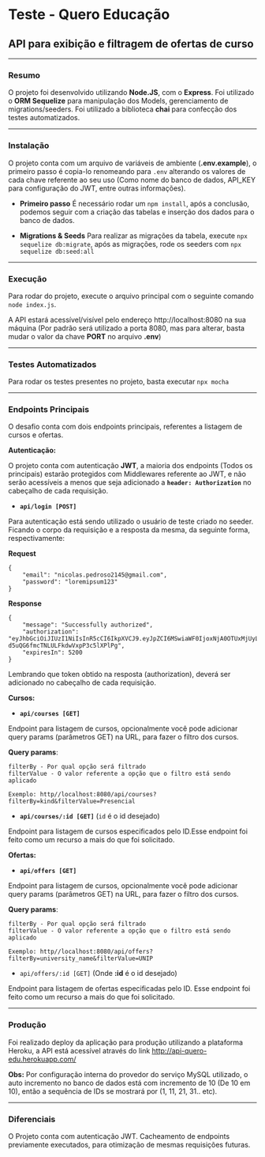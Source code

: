 # Teste - Quero Educação

## API para exibição e filtragem de ofertas de curso
---
### Resumo

O projeto foi desenvolvido utilizando **Node.JS**, com o **Express**. Foi utilizado o **ORM Sequelize** para manipulação dos Models, gerenciamento de migrations/seeders. Foi utilizado a biblioteca **chai** para confecção dos testes automatizados.

---

### Instalação

O projeto conta com um arquivo de variáveis de ambiente (**.env.example**), o primeiro passo é copia-lo renomeando para `.env` alterando os valores de cada chave referente ao seu uso (Como nome do banco de dados, API_KEY para configuração do JWT, entre outras informações).

* **Primeiro passo**
É necessário rodar um `npm install`, após a conclusão, podemos seguir com a criação das tabelas e inserção dos dados para o banco de dados.

* **Migrations & Seeds**
Para realizar as migrações da tabela, execute `npx sequelize db:migrate`, após as migrações, rode os seeders com `npx sequelize db:seed:all`

---

### Execução
Para rodar do projeto, execute o arquivo principal com o seguinte comando `node index.js`.

A API estará acessível/visível pelo endereço http://localhost:8080 na sua máquina (Por padrão será utilizado a porta 8080, mas para alterar, basta mudar o valor da chave **PORT** no arquivo **.env**)

---

### Testes Automatizados
Para rodar os testes presentes no projeto, basta executar `npx mocha`

---

### Endpoints Principais

O desafio conta com dois endpoints principais, referentes a listagem de cursos e ofertas.

**Autenticação:**

O projeto conta com autenticação **JWT**, a maioria dos endpoints (Todos os principais) estarão protegidos com Middlewares referente ao JWT, e não serão acessíveis a menos que seja adicionado a **`header: Authorization`** no cabeçalho de cada requisição.

* **`api/login [POST]`**

Para autenticação está sendo utilizado o usuário de teste criado no seeder. Ficando o corpo da requisição e a resposta da mesma, da seguinte forma, respectivamente:

**Request**
```
{
	"email": "nicolas.pedroso2145@gmail.com",
	"password": "loremipsum123"
}
```

**Response**
```
{
    "message": "Successfully authorized",
    "authorization": "eyJhbGciOiJIUzI1NiIsInR5cCI6IkpXVCJ9.eyJpZCI6MSwiaWF0IjoxNjA0OTUxMjUyLCJleHAiOjE2MDQ5NTY0NTJ9.mbqAKLj4Fdr-d5uQG6fmcTNLULFkdwVxpP3c5lXPlPg",
    "expiresIn": 5200
}
```

Lembrando que token obtido na resposta (authorization), deverá ser adicionado no cabeçalho de cada requisição.

**Cursos:**

* **`api/courses [GET]`**

Endpoint para listagem de cursos, opcionalmente você pode adicionar query params (parâmetros GET) na URL, para fazer o filtro dos cursos.

**Query params**:
```
filterBy - Por qual opção será filtrado
filterValue - O valor referente a opção que o filtro está sendo
aplicado

Exemplo: http//localhost:8080/api/courses?filterBy=kind&filterValue=Presencial
```

* **`api/courses/:id [GET]`** (`id` é o id desejado)

Endpoint para listagem de cursos especificados pelo ID.Esse endpoint foi feito como um recurso a mais do que foi solicitado.

**Ofertas:**

* **`api/offers [GET]`**

Endpoint para listagem de cursos, opcionalmente você pode adicionar query params (parâmetros GET) na URL, para fazer o filtro dos cursos.

**Query params**:
```
filterBy - Por qual opção será filtrado
filterValue - O valor referente a opção que o filtro está sendo
aplicado

Exemplo: http//localhost:8080/api/offers?filterBy=university_name&filterValue=UNIP
```

* `api/offers/:id [GET]` (Onde **:id** é o id desejado)

Endpoint para listagem de ofertas especificadas pelo ID. Esse endpoint foi feito como um recurso a mais do que foi solicitado.

---

### Produção

Foi realizado deploy da aplicação para produção utilizando a plataforma Heroku, a API está acessível através do link http://api-quero-edu.herokuapp.com/

**Obs:** Por configuração interna do provedor do serviço MySQL utilizado, o auto incremento no banco de dados está com incremento de 10 (De 10 em 10), então a sequência de IDs se mostrará por (1, 11, 21, 31.. etc).

---

### Diferenciais

O Projeto conta com autenticação JWT. Cacheamento de endpoints previamente executados, para otimização de mesmas requisições futuras.